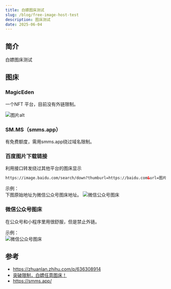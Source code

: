 ```yaml
---
title: 白嫖图床测试
slug: /blog/free-image-host-test
description: 图床测试
date: 2025-06-04
---
```


## 简介

白嫖图床测试

## 图床
### MagicEden
一个NFT 平台，目前没有外链限制。

![图片alt](https://img-cdn.magiceden.dev/rs:fill:800:0:0/plain/https%3A%2F%2Fimg.reservoir.tools%2Fimages%2Fv2%2Fmonad-testnet%2Fi9YO%252F4yHXUdJsWcTqhqvf4jWT1geJYwBQAIPvChqELY9UhQk1nPLuNRGCDPsh9liEJ4L47YvPpvIBmyAtlsvbXl2%252Bd%252FXyPnXxc5HB0ZG5QLcgVIdhQVe%252BJX906ljfltw.jpg)

### SM.MS（smms.app）

有免费额度，需用smms.app绕过域名限制。

### 百度图片下载链接

利用接口转发绕过其他平台的图床显示

```html title="image src"
https://image.baidu.com/search/down?thumburl=https://baidu.com&url=图片链接
```
示例：  
下图原始地址为微信公众号图床地址。
![微信公众号图床](https://image.baidu.com/search/down?thumburl=https://baidu.com&url=https://mmbiz.qpic.cn/sz_mmbiz_png/ericpO3qjGhdichUCYZcIz622l4Q8nrKvfHOtCUV0At1jKMwnerxib8LYYdv6wKV140kCo0BbV8gvx7NUnORWicXRw/640)


### 微信公众号图床

在公众号和小程序里用很舒服，但是禁止外链。

示例：  
![微信公众号图床](https://mmbiz.qpic.cn/sz_mmbiz_png/ericpO3qjGhdichUCYZcIz622l4Q8nrKvfHOtCUV0At1jKMwnerxib8LYYdv6wKV140kCo0BbV8gvx7NUnORWicXRw/640)

## 参考

- https://zhuanlan.zhihu.com/p/636308914
- [突破限制，白嫖任意图床！](https://bae.icu/28.html)
- https://smms.app/